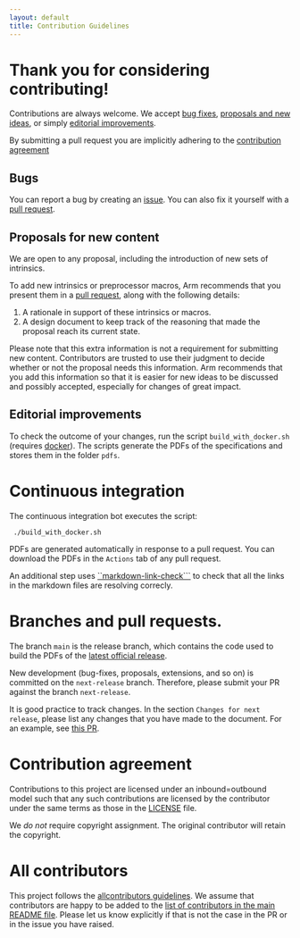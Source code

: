 ```yaml
---
layout: default
title: Contribution Guidelines
---
```

<!-- SPDX-FileCopyrightText: Copyright 2021-2022 Arm Limited and/or its affiliates <open-source-office@arm.com> -->
<!-- SPDX-License-Identifier: Apache-2.0 -->

# Thank you for considering contributing!

Contributions are always welcome. We accept [bug fixes](#bugs),
[proposals and new ideas](#proposals-for-new-content), or simply [editorial
improvements](#editorial-improvements).

By submitting a pull request you are implicitly adhering to the
[contribution agreement](#contribution-agreement)

## Bugs

You can report a bug by creating an
[issue](https://github.com/ARM-software/acle/issues). You can also fix
it yourself with a [pull
request](https://github.com/ARM-software/acle/pulls).

## Proposals for new content

We are open to any proposal, including the introduction of new sets of
intrinsics.

To add new intrinsics or preprocessor macros, Arm recommends that you
present them in a [pull
request](https://github.com/ARM-software/acle/pulls), along with the
following details:

1. A rationale in support of these intrinsics or macros.
2. A design document to keep track of the reasoning that made the
   proposal reach its current state.

Please note that this extra information is not a requirement for
submitting new content. Contributors are trusted to use their judgment
to decide whether or not the proposal needs this information. Arm
recommends that you add this information so that it is easier for new
ideas to be discussed and possibly accepted, especially for changes of
great impact.

## Editorial improvements

To check the outcome of your changes, run the script
`build_with_docker.sh` (requires
[docker](https://www.docker.com/)). The scripts generate the PDFs of
the specifications and stores them in the folder `pdfs`.

# Continuous integration

The continuous integration bot executes the script:

```
 ./build_with_docker.sh
```

PDFs are generated automatically in response to a pull request. You
can download the PDFs in the `Actions` tab of any pull request.

An additional step uses
[``markdown-link-check```](https://github.com/tcort/markdown-link-check)
to check that all the links in the markdown files are resolving
correcly.

# Branches and pull requests.

The branch `main` is the release branch, which contains the code used
to build the PDFs of the [latest official
release](https://github.com/ARM-software/acle/releases/latest).

New development (bug-fixes, proposals, extensions, and so on) is
committed on the `next-release` branch. Therefore, please submit your
PR against the branch `next-release`.

It is good practice to track changes. In the section `Changes for next
release`, please list any changes that you have made to the
document. For an example, see [this
PR](https://github.com/ARM-software/acle/pull/19).

# Contribution agreement

Contributions to this project are licensed under an inbound=outbound
model such that any such contributions are licensed by the contributor
under the same terms as those in the [LICENSE](LICENSE.md) file.

We _do not_ require copyright assignment. The original contributor
will retain the copyright.

# All contributors

This project follows the [allcontributors
guidelines](https://allcontributors.org/docs/en/overview). We assume
that contributors are happy to be added to the [list of contributors
in the main README file](README.md#contributors-). Please let us know
explicitly if that is not the case in the PR or in the issue you have
raised.
